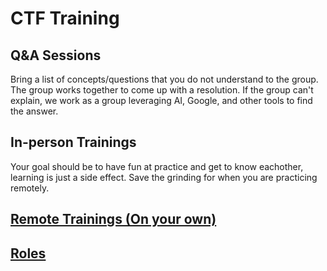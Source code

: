 # CTF Training
## Q&A Sessions
Bring a list of concepts/questions that you do not understand to the group. The group works together to come up with a resolution.
If the group can't explain, we work as a group leveraging AI, Google, and other tools to find the answer.
## In-person Trainings
Your goal should be to have fun at practice and get to know eachother, learning is just a side effect. 
Save the grinding for when you are practicing remotely.
## [Remote Trainings (On your own)](remote.md)
## [Roles](roles.md)

